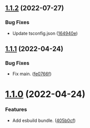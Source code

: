 ## [1.1.2](https://github.com/gsmlg-dev/echarts-el/compare/v1.1.1...v1.1.2) (2022-07-27)


### Bug Fixes

* Update tsconfig.json ([164940e](https://github.com/gsmlg-dev/echarts-el/commit/164940e2f27121bf4c73b0d71971ab26ef89667e))

## [1.1.1](https://github.com/gsmlg-dev/echarts-el/compare/v1.1.0...v1.1.1) (2022-04-24)


### Bug Fixes

* Fix main. ([fe0766f](https://github.com/gsmlg-dev/echarts-el/commit/fe0766f5d52ddbc6f984302214ec2359a4663530))

# [1.1.0](https://github.com/gsmlg-dev/echarts-el/compare/v1.0.0...v1.1.0) (2022-04-24)


### Features

* Add esbuild bundle. ([405b0cf](https://github.com/gsmlg-dev/echarts-el/commit/405b0cfe3f31f5bacd45c3903edd4447eb6fa2e0))

